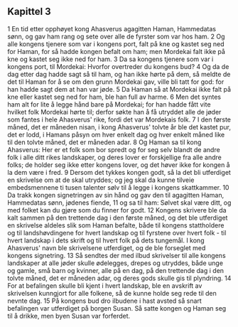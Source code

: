 ## Kapittel 3

1 En tid etter opphøyet kong Ahasverus agagitten Haman, Hammedatas sønn, og gav ham rang og sete over alle de fyrster som var hos ham.
2 Og alle kongens tjenere som var i kongens port, falt på kne og kastet seg ned for Haman, for så hadde kongen befalt om ham; men Mordekai falt ikke på kne og kastet seg ikke ned for ham.
3 Da sa kongens tjenere som var i kongens port, til Mordekai: Hvorfor overtreder du kongens bud?
4 Og da de dag etter dag hadde sagt så til ham, og han ikke hørte på dem, så meldte de det til Haman for å se om den grunn Mordekai gav, ville bli tatt for god: for han hadde sagt dem at han var jøde.
5 Da Haman så at Mordekai ikke falt på kne eller kastet seg ned for ham, ble han full av harme.
6 Men det syntes ham alt for lite å legge hånd bare på Mordekai; for han hadde fått vite hvilket folk Mordekai hørte til; derfor søkte han å få utryddet alle de jøder som fantes i hele Ahasverus' rike, fordi det var Mordekais folk.
7 I den første måned, det er måneden nisan, i kong Ahasverus' tolvte år ble det kastet pur, det er lodd, i Hamans påsyn om hver enkelt dag og hver enkelt måned like til den tolvte måned, det er måneden adar.
8 Og Haman sa til kong Ahasverus: Her er et folk som bor spredt og for seg selv blandt de andre folk i alle ditt rikes landskaper, og deres lover er forskjellige fra alle andre folks; de holder seg ikke etter kongens lover, og det høver ikke for kongen å la dem være i fred.
9 Dersom det tykkes kongen godt, så la det bli utferdiget en skrivelse om at de skal utryddes; og jeg skal da kunne tilveie embedsmennene ti tusen talenter sølv til å legge i kongens skattkammer.
10 Da trakk kongen signetringen av sin hånd og gav den til agagitten Haman, Hammedatas sønn, jødenes fiende,
11 og sa til ham: Sølvet skal være ditt, og med folket kan du gjøre som du finner for godt.
12 Kongens skrivere ble da kalt sammen på den trettende dag i den første måned, og det ble utferdiget en skrivelse aldeles slik som Haman befalte, både til kongens stattholdere og til landshøvdingene for hvert landskap og til fyrstene over hvert folk - til hvert landskap i dets skrift og til hvert folk på dets tungemål. I kong Ahasverus' navn ble skrivelsene utferdiget, og de ble forseglet med kongens signetring.
13 Så sendtes der med ilbud skrivelser til alle kongens landskaper at alle jøder skulle ødelegges, drepes og utryddes, både unge og gamle, små barn og kvinner, alle på en dag, på den trettende dag i den tolvte måned, det er måneden adar, og deres gods skulle gis til plyndring.
14 For at befalingen skulle bli kjent i hvert landskap, ble en avskrift av skrivelsen kunngjort for alle folkene, så de kunne holde seg rede til den nevnte dag.
15 På kongens bud dro ilbudene i hast avsted så snart befalingen var utferdiget på borgen Susan. Så satte kongen og Haman seg til å drikke, men byen Susan var forferdet.
